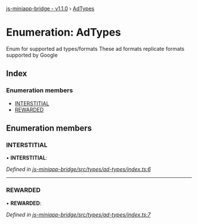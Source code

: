 [js-miniapp-bridge - v1.1.0](../README.md) › [AdTypes](adtypes.md)

# Enumeration: AdTypes

Enum for supported ad types/formats
These ad formats replicate formats supported by Google

## Index

### Enumeration members

* [INTERSTITIAL](adtypes.md#interstitial)
* [REWARDED](adtypes.md#rewarded)

## Enumeration members

###  INTERSTITIAL

• **INTERSTITIAL**:

*Defined in [js-miniapp-bridge/src/types/ad-types/index.ts:6](https://github.com/rakutentech/js-miniapp/blob/05cfcd6/js-miniapp-bridge/src/types/ad-types/index.ts#L6)*

___

###  REWARDED

• **REWARDED**:

*Defined in [js-miniapp-bridge/src/types/ad-types/index.ts:7](https://github.com/rakutentech/js-miniapp/blob/05cfcd6/js-miniapp-bridge/src/types/ad-types/index.ts#L7)*
